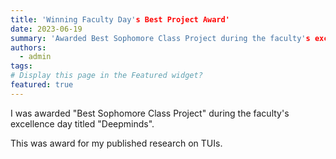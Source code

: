 ```yaml
---
title: 'Winning Faculty Day's Best Project Award'
date: 2023-06-19
summary: 'Awarded Best Sophomore Class Project during the faculty's excellence day titled (Deepminds).'
authors:
  - admin
tags: 
# Display this page in the Featured widget?
featured: true
---
```

I was awarded "Best Sophomore Class Project" during the faculty's excellence day titled "Deepminds". 

This was award for my published research on TUIs. 